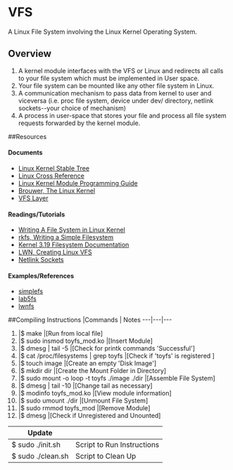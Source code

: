 # VFS
A Linux File System involving the Linux Kernel Operating System.


## Overview
1. A kernel module interfaces with the VFS or Linux and redirects all calls to your file system which must be implemented in User space.
2. Your file system can be mounted like any other file system in Linux.
3. A communication mechanism to pass data from kernel to user and viceversa (i.e. proc file system, device under dev/ directory, netlink sockets--your choice of mechanism)
4. A process in user-space that stores your file and process all file system requests forwarded by the kernel module.

##Resources
#### Documents
- [Linux Kernel Stable Tree](https://git.kernel.org/cgit/linux/kernel/git/stable/linux-stable.git/tree/Documentation/filesystems/vfs.txt)
- [Linux Cross Reference](http://lxr.free-electrons.com/source/?v=3.19)
- [Linux Kernel Module Programming Guide](http://linux.die.net/lkmpg/x769.html)
- [Brouwer, The Linux Kernel](https://www.win.tue.nl/~aeb/linux/lk/lk-8.html)
- [VFS Layer](https://www.usenix.org/legacy/event/usenix01/full_papers/kroeger/kroeger_html/node8.html)

#### Readings/Tutorials
- [Writing A File System in Linux Kernel](http://kukuruku.co/hub/nix/writing-a-file-system-in-linux-kernel)
- [rkfs, Writing a Simple Filesystem](http://www2.comp.ufscar.br/~helio/fs/rkfs.html)
- [Kernel 3.19 Filesystem Documentation](http://lxr.free-electrons.com/source/Documentation/filesystems/vfs.txt?v=3.19)
- [LWN, Creating Linux VFS](https://lwn.net/Articles/57369/)
- [Netlink Sockets](https://people.redhat.com/nhorman/papers/netlink.pdf)

#### Examples/References
- [simplefs](https://github.com/psankar/simplefs)
- [lab5fs](https://github.com/souravzzz/lab5fs)
- [lwnfs](https://gist.github.com/mbaynton/8681257)

##Compiling Instructions
 |Commands | Notes
 ---|---|---
1.  |$ make                                       |[Run from local file]
2.  |$ sudo insmod toyfs_mod.ko                   |[Insert Module]   
3.  |$ dmesg \| tail -5                            |[Check for printk commands 'Successful']
4.  |$ cat /proc/filesystems \| grep toyfs         |[Check if 'toyfs' is registered        ]
5.  |$ touch image                                |[Create an empty 'Disk Image']
6.  |$ mkdir dir                                  |[Create the Mount Folder in Directory]        
7.  |$ sudo mount -o loop -t toyfs ./image ./dir  |[Assemble File System]
8.  |$ dmesg \| tail -10                           |[Change tail as necessary]
9.  |$ modinfo toyfs_mod.ko                       |[View module information]
10. |$ sudo umount ./dir                          |[Unmount File System]
11. |$ sudo rmmod toyfs_mod                       |[Remove Module]
12. |$ dmesg                                      |[Check if Unregistered and Unounted]

|Update| |
---|---
|$ sudo ./init.sh| Script to Run Instructions|
|$ sudo ./clean.sh| Script to Clean Up|
